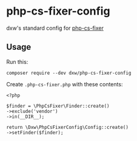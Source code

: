 # php-cs-fixer-config

dxw's standard config for [php-cs-fixer](https://github.com/FriendsOfPHP/PHP-CS-Fixer)

## Usage

Run this:

```
composer require --dev dxw/php-cs-fixer-config
```

Create `.php-cs-fixer.php` with these contents:

```
<?php

$finder = \PhpCsFixer\Finder::create()
->exclude('vendor')
->in(__DIR__);

return \Dxw\PhpCsFixerConfig\Config::create()
->setFinder($finder);
```
